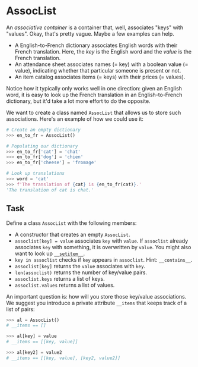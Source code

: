 # AssocList

An _associative container_ is a container that, well, associates "keys" with "values".
Okay, that's pretty vague.
Maybe a few examples can help.

* A English-to-French dictionary associates English words with their French translation.
  Here, the _key_ is the English word and the _value_ is the French translation.
* An attendance sheet associates names (= key) with a boolean value (= value), indicating whether that particular someone is present or not.
* An item catalog associates items (= keys) with their prices (= values).

Notice how it typically only works well in one direction: given an English word, it is easy to look up the French translation in an English-to-French dictionary, but it'd take a lot more effort to do the opposite.

We want to create a class named `AssocList` that allows us to store such associations.
Here's an example of how we could use it:

```python
# Create an empty dictionary
>>> en_to_fr = AssocList()

# Populating our dictionary
>>> en_to_fr['cat'] = 'chat'
>>> en_to_fr['dog'] = 'chien'
>>> en_to_fr['cheese'] = 'fromage'

# Look up translations
>>> word = 'cat'
>>> f'The translation of {cat} is {en_to_fr(cat)}.'
'The translation of cat is chat.'
```

## Task

Define a class `AssocList` with the following members:

* A constructor that creates an empty `AssocList`.
* `assoclist[key] = value` associates `key` with `value`.
  If `assoclist` already associates `key` with something, it is overwritten by `value`.
  You might also want to look up [`__setitem__`](https://docs.python.org/3/reference/datamodel.html#object.__setitem__).
* `key in assoclist` checks if `key` appears in `assoclist`. Hint: `__contains__`.
* `assoclist[key]` returns the `value` associates with `key`.
* `len(assoclist)` returns the number of key/value pairs.
* `assoclist.keys` returns a list of keys.
* `assoclist.values` returns a list of values.

An important question is: how will you store those key/value associations.
We suggest you introduce a private attribute `__items` that keeps track of a list of pairs:

```python
>>> al = AssocList()
# __items == []

>>> al[key] = value
# __items == [[key, value]]

>>> al[key2] = value2
# __items == [[key, value], [key2, value2]]
```

